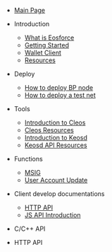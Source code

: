 - [Main Page](en-us/README.md)

- Introduction
    - [What is Eosforce](en-us/what_is_eosforce.md)
    - [Getting Started](en-us/getting_started_eosforce.md)
    - [Wallet Client](en-us/eosforce_wallet_introduction.md)
    - [Resources](en-us/eosforce_res.md)
- Deploy
    - [How to deploy BP node](en-us/eosforce_bp.md)
    - [How to deploy a test net](en-us/eosforce_bios.md)
- Tools
    - [Introduction to Cleos](en-us/eosforce_cleos_introduction.md)
    - [Cleos Resources](en-us/eosforce_cleos_res.md)
    - [Introduction to Keosd](en-us/eosforce_keosd_introduction.md)
    - [Keosd API Resources](en-us/eosforce_keosd_res.md)
- Functions
    - [MSIG](en-us/eosforce_msig.md)
    - [User Account Update](en-us/eosforce_username_tran.md)
- Client develop documentations
    - [HTTP API](en-us/eosforce_http_api_develop.md)
    - [JS API Introduction](en-us/eosjs_api_doc.md) 
- C/C++ API
- HTTP API